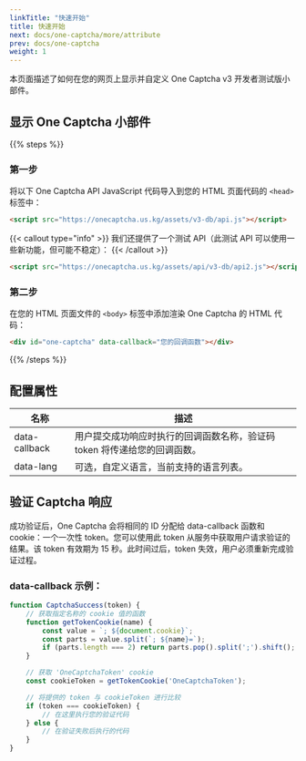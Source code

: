 ```yaml
---
linkTitle: "快速开始"
title: 快速开始
next: docs/one-captcha/more/attribute
prev: docs/one-captcha
weight: 1
---
```


本页面描述了如何在您的网页上显示并自定义 One Captcha v3 开发者测试版小部件。

## 显示 One Captcha 小部件

{{% steps %}}

### 第一步

将以下 One Captcha API JavaScript 代码导入到您的 HTML 页面代码的 `<head>` 标签中：

```html
<script src="https://onecaptcha.us.kg/assets/v3-db/api.js"></script>
```

{{< callout type="info" >}}
  我们还提供了一个测试 API（此测试 API 可以使用一些新功能，但可能不稳定）：
{{< /callout >}}

```html
<script src="https://onecaptcha.us.kg/assets/api/v3-db/api2.js"></script>
```

### 第二步

在您的 HTML 页面文件的 `<body>` 标签中添加渲染 One Captcha 的 HTML 代码：

```html
<div id="one-captcha" data-callback="您的回调函数"></div>
```

{{% /steps %}}

## 配置属性

| 名称 | 描述 |
| ---- | ---- |
| data-callback | 用户提交成功响应时执行的回调函数名称，验证码 token 将传递给您的回调函数。 |
| data-lang | 可选，自定义语言，当前支持的语言列表。 |

## 验证 Captcha 响应

成功验证后，One Captcha 会将相同的 ID 分配给 data-callback 函数和 cookie：一个一次性 token。您可以使用此 token 从服务中获取用户请求验证的结果。该 token 有效期为 15 秒。此时间过后，token 失效，用户必须重新完成验证过程。

### data-callback 示例：

```javascript {linenos=table,linenostart=1,hl_lines=[14,16]}
function CaptchaSuccess(token) {
    // 获取指定名称的 cookie 值的函数
    function getTokenCookie(name) {
        const value = `; ${document.cookie}`;
        const parts = value.split(`; ${name}=`);
        if (parts.length === 2) return parts.pop().split(';').shift();
    }

    // 获取 'OneCaptchaToken' cookie
    const cookieToken = getTokenCookie('OneCaptchaToken');

    // 将提供的 token 与 cookieToken 进行比较
    if (token === cookieToken) {
        // 在这里执行您的验证代码
    } else {
        // 在验证失败后执行的代码
    }
}
```

